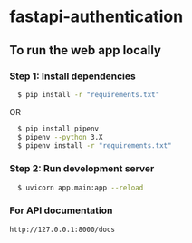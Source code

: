 # fastapi-authentication

## To run the web app locally

### Step 1: Install dependencies

```bash
  $ pip install -r "requirements.txt"
```

OR

```bash
  $ pip install pipenv
  $ pipenv --python 3.X
  $ pipenv install -r "requirements.txt"
```

### Step 2: Run development server

```bash
  $ uvicorn app.main:app --reload
```

### For API documentation

`http://127.0.0.1:8000/docs`
